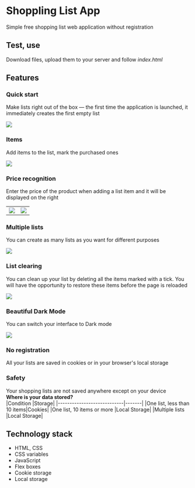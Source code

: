 # Shoppling List App

Simple free shopping list web application without registration

## Test, use

Download files, upload them to your server and follow _index.html_

## Features

### Quick start
Make lists right out of the box — the first time the application is launched, it immediately creates the first empty list

<img src="Screenshots/readme-1.jpg" />

### Items
Add items to the list, mark the purchased ones

<img src="Screenshots/readme-2.jpg" />

### Price recognition
Enter the price of the product when adding a list item and it will be displayed on the right

<table>
  <tr>
    <td><img src="Screenshots/readme-3.jpg" /></td>
    <td><img src="Screenshots/readme-4.jpg" /></td>
  </tr>
</table>

### Multiple lists
You can create as many lists as you want for different purposes

<img src="Screenshots/readme-5.jpg" />

### List clearing
You can clean up your list by deleting all the items marked with a tick. You will have the opportunity to restore these items before the page is reloaded

<img src="Screenshots/readme-6.jpg" />

### Beautiful Dark Mode
You can switch your interface to Dark mode

<img src="Screenshots/readme-7.jpg" />

### No registration
All your lists are saved in cookies or in your browser's local storage

### Safety
Your shopping lists are not saved anywhere except on your device  
**Where is your data stored?**  
|Condition                   |Storage|
|----------------------------|-------|
|One list, less than 10 items|Cookies|
|One list, 10 items or more  |Local Storage|
|Multiple lists              |Local Storage|

## Technology stack
* HTML, CSS
* CSS variables
* JavaScript
* Flex boxes
* Cookie storage
* Local storage